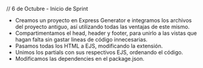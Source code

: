 // 6 de Octubre - Inicio de Sprint 

- Creamos un proyecto en Express Generator e integramos los archivos del proyecto antiguo, así utilizando todas las ventajas de este mismo.
- Compartimentamos el head, header y footer, para unirlo a las vistas que hagan falta sin gastar lineas de código innecesarias.
- Pasamos todas los HTML a EJS, modificando la extensión.
- Unimos los partials con sus respectivos EJS, ordenando el código.
- Modificamos las dependencies en el package.json.